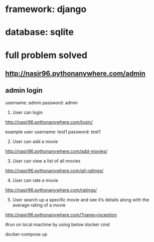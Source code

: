 # framework: django
# database: sqlite
# full problem solved

## http://nasir96.pythonanywhere.com/admin
## admin login
   username: admin
   password: admin

1. User can login

http://nasir96.pythonanywhere.com/login/

example user
username: test1
password: test1

2. User can add a movie

http://nasir96.pythonanywhere.com/add-movies/

3. User can view a list of all movies

http://nasir96.pythonanywhere.com/all-ratings/

4. User can rate a movie

http://nasir96.pythonanywhere.com/ratings/


5. User search up a specific movie and see it’s details along with the average rating of a movie

http://nasir96.pythonanywhere.com/?name=inception


#run on local machine by using below docker cmd

docker-compose up

